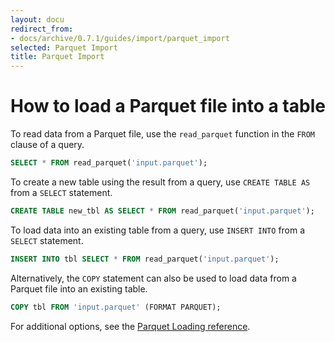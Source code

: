 ```yaml
---
layout: docu
redirect_from:
- docs/archive/0.7.1/guides/import/parquet_import
selected: Parquet Import
title: Parquet Import
---
```


# How to load a Parquet file into a table

To read data from a Parquet file, use the `read_parquet` function in the `FROM` clause of a query. 

```sql
SELECT * FROM read_parquet('input.parquet');
```

To create a new table using the result from a query, use `CREATE TABLE AS` from a `SELECT` statement.

```sql
CREATE TABLE new_tbl AS SELECT * FROM read_parquet('input.parquet');
```
To load data into an existing table from a query, use `INSERT INTO` from a `SELECT` statement.

```sql
INSERT INTO tbl SELECT * FROM read_parquet('input.parquet');
```

Alternatively, the `COPY` statement can also be used to load data from a Parquet file into an existing table.

```sql
COPY tbl FROM 'input.parquet' (FORMAT PARQUET);
```

For additional options, see the [Parquet Loading reference](../../data/parquet).